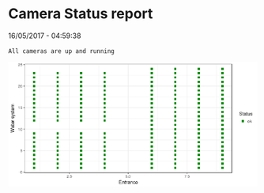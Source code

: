 Camera Status report
================
16/05/2017 - 04:59:38

    All cameras are up and running

![](camreport_files/figure-markdown_github/unnamed-chunk-2-1.png)
